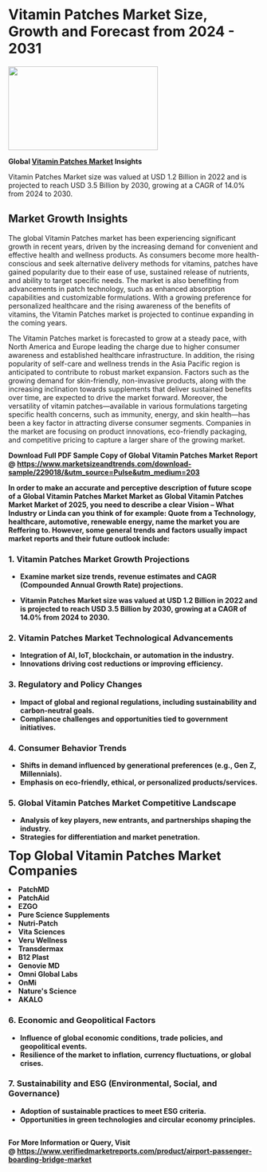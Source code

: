 <H1>Vitamin Patches Market Size, Growth and Forecast from 2024 - 2031</H1><img class="aligncenter size-medium wp-image-584254" src="https://thirdeyenews.in/wp-content/uploads/2024/09/Global-Market-Research-300x168.jpeg" alt="" width="300" height="168" /><p><strong>Global&nbsp;<a href="https://www.marketsizeandtrends.com/download-sample/229018/&amp;utm_source=Pulse&amp;utm_medium=203">Vitamin Patches Market</a> Insights</strong></p><p>Vitamin Patches Market size was valued at USD 1.2 Billion in 2022 and is projected to reach USD 3.5 Billion by 2030, growing at a CAGR of 14.0% from 2024 to 2030.</p><p><h2>Market Growth Insights</h2> <p>The global Vitamin Patches market has been experiencing significant growth in recent years, driven by the increasing demand for convenient and effective health and wellness products. As consumers become more health-conscious and seek alternative delivery methods for vitamins, patches have gained popularity due to their ease of use, sustained release of nutrients, and ability to target specific needs. The market is also benefiting from advancements in patch technology, such as enhanced absorption capabilities and customizable formulations. With a growing preference for personalized healthcare and the rising awareness of the benefits of vitamins, the Vitamin Patches market is projected to continue expanding in the coming years.</p> <p><strong></strong></p> <p>The Vitamin Patches market is forecasted to grow at a steady pace, with North America and Europe leading the charge due to higher consumer awareness and established healthcare infrastructure. In addition, the rising popularity of self-care and wellness trends in the Asia Pacific region is anticipated to contribute to robust market expansion. Factors such as the growing demand for skin-friendly, non-invasive products, along with the increasing inclination towards supplements that deliver sustained benefits over time, are expected to drive the market forward. Moreover, the versatility of vitamin patches—available in various formulations targeting specific health concerns, such as immunity, energy, and skin health—has been a key factor in attracting diverse consumer segments. Companies in the market are focusing on product innovations, eco-friendly packaging, and competitive pricing to capture a larger share of the growing market. <p><strong></p><p><span class=""><strong>Download Full PDF Sample Copy of Global Vitamin Patches Market Report</strong> @ <a href="https://www.marketsizeandtrends.com/download-sample/229018/&amp;utm_source=Pulse&amp;utm_medium=203" target="_blank">https://www.marketsizeandtrends.com/download-sample/229018/&amp;utm_source=Pulse&amp;utm_medium=203</a></span></p><p>In order to make an accurate and perceptive description of future scope of a Global&nbsp;Vitamin Patches Market Market as Global&nbsp;Vitamin Patches Market Market of 2025, you need to describe a clear Vision &ndash; What Industry or Linda can you think of for example: Quote from a Technology, healthcare, automotive, renewable energy, name the market you are Reffering to. However, some general trends and factors usually impact market reports and their future outlook include:</p><h3>1.&nbsp;<strong>Vitamin Patches Market Growth Projections</strong></h3><ul><li>Examine market size trends, revenue estimates and CAGR (Compounded Annual Growth Rate) projections.</li><li><p>Vitamin Patches Market size was valued at USD 1.2 Billion in 2022 and is projected to reach USD 3.5 Billion by 2030, growing at a CAGR of 14.0% from 2024 to 2030.</p></li></ul><h3>2.&nbsp;<strong>Vitamin Patches Market Technological Advancements</strong></h3><ul><li>Integration of AI, IoT, blockchain, or automation in the industry.</li><li>Innovations driving cost reductions or improving efficiency.</li></ul><h3>3.&nbsp;<strong>Regulatory and Policy Changes</strong></h3><ul><li>Impact of global and regional regulations, including sustainability and carbon-neutral goals.</li><li>Compliance challenges and opportunities tied to government initiatives.</li></ul><h3>4.&nbsp;<strong>Consumer Behavior Trends</strong></h3><ul><li>Shifts in demand influenced by generational preferences (e.g., Gen Z, Millennials).</li><li>Emphasis on eco-friendly, ethical, or personalized products/services.</li></ul><h3>5.&nbsp;<strong>Global Vitamin Patches Market Competitive Landscape</strong></h3><ul><li>Analysis of key players, new entrants, and partnerships shaping the industry.</li><li>Strategies for differentiation and market penetration.</li></ul><p data-pm-slice="1 1 []"><span style="color: inherit; font-family: inherit; font-size: 25px;">Top Global Vitamin Patches Market Companies</span></p><div class="" data-test-id=""><p><li>PatchMD</li><li> PatchAid</li><li> EZGO</li><li> Pure Science Supplements</li><li> Nutri-Patch</li><li> Vita Sciences</li><li> Veru Wellness</li><li> Transdermax</li><li> B12 Plast</li><li> Genovie MD</li><li> Omni Global Labs</li><li> OnMi</li><li> Nature's Science</li><li> AKALO</li></p></div><h3>6.&nbsp;<strong>Economic and Geopolitical Factors</strong></h3><ul><li>Influence of global economic conditions, trade policies, and geopolitical events.</li><li>Resilience of the market to inflation, currency fluctuations, or global crises.</li></ul><h3>7.&nbsp;<strong>Sustainability and ESG (Environmental, Social, and Governance)</strong></h3><ul><li>Adoption of sustainable practices to meet ESG criteria.</li><li>Opportunities in green technologies and circular economy principles.</li></ul><h2><strong style="font-size: 14px;">For More Information or Query, Visit @&nbsp;</strong><a style="background-color: #ffffff; font-size: 14px;" href="https://www.marketsizeandtrends.com/report/vitamin-patches-market/" target="_blank">https://www.verifiedmarketreports.com/product/airport-passenger-boarding-bridge-market</a></h2>
